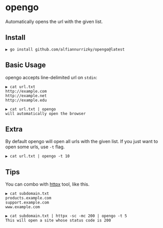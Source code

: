 # opengo

Automatically opens the url with the given list.

## Install

```
▶ go install github.com/alfiannurrizky/opengo@latest
```

## Basic Usage

opengo accepts line-delimited url on `stdin`:

```
▶ cat url.txt
http://example.com
http://example.net
http://example.edu

▶ cat url.txt | opengo
will automatically open the browser
```

## Extra

By default opengo will open all urls with the given list.
If you just want to open some urls, use `-t` flag.

```
▶ cat url.txt | opengo -t 10
```

## Tips

You can combo with [httpx](https://github.com/projectdiscovery/httpx) tool, like this.

```
▶ cat subdomain.txt
products.example.com
support.example.com
www.example.com

▶ cat subdomain.txt | httpx -sc -mc 200 | opengo -t 5
This will open a site whose status code is 200
```
